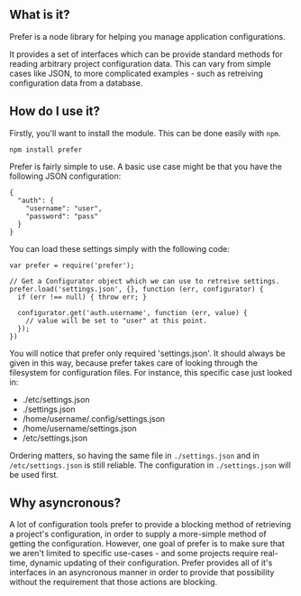What is it?
-----------

Prefer is a node library for helping you manage application configurations.

It provides a set of interfaces which can be provide standard methods for
reading arbitrary project configuration data. This can vary from simple cases
like JSON, to more complicated examples - such as retreiving configuration data
from a database.

How do I use it?
----------------

Firstly, you'll want to install the module. This can be done easily with `npm`.

    npm install prefer

Prefer is fairly simple to use. A basic use case might be that you have the
following JSON configuration:

    {
      "auth": {
        "username": "user",
        "password": "pass"
      }
    }

You can load these settings simply with the following code:

    var prefer = require('prefer');

    // Get a Configurator object which we can use to retreive settings.
    prefer.load('settings.json', {}, function (err, configurator) {
      if (err !== null) { throw err; }

      configurator.get('auth.username', function (err, value) {
        // value will be set to "user" at this point.
      });
    })

You will notice that prefer only required 'settings.json'. It should always be
given in this way, because prefer takes care of looking through the filesystem
for configuration files. For instance, this specific case just looked in:

- ./etc/settings.json
- ./settings.json
- /home/username/.config/settings.json
- /home/username/settings.json
- /etc/settings.json

Ordering matters, so having the same file in `./settings.json` and in
`/etc/settings.json` is still reliable. The configuration in `./settings.json`
will be used first.

Why asyncronous?
----------------

A lot of configuration tools prefer to provide a blocking method of retrieving
a project's configuration, in order to supply a more-simple method of getting
the configuration. However, one goal of prefer is to make sure that we aren't
limited to specific use-cases - and some projects require real-time, dynamic
updating of their configuration. Prefer provides all of it's interfaces in an
asyncronous manner in order to provide that possibility without the requirement
that those actions are blocking.
